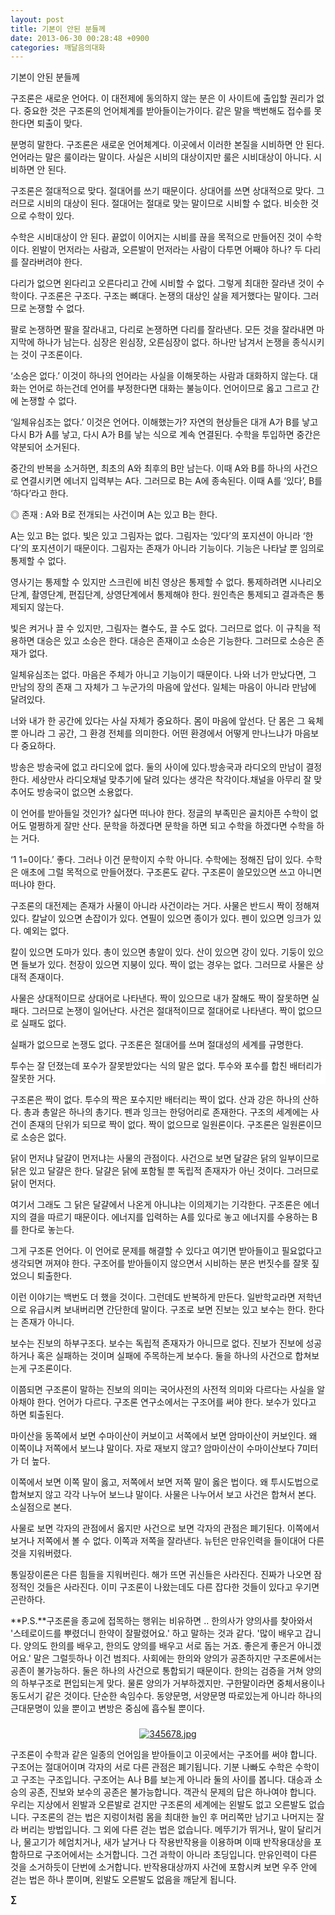 ```yaml
---
layout: post
title: 기본이 안된 분들께
date: 2013-06-30 00:28:48 +0900
categories: 깨달음의대화
---
```

기본이 안된 분들께 


  


구조론은 새로운 언어다. 이 대전제에 동의하지 않는 분은 이 사이트에 출입할 권리가 없다. 중요한 것은 구조론의 언어체계를 받아들이는가이다. 같은 말을 백번해도 접수를 못한다면 퇴출이 맞다. 


  


분명히 말한다. 구조론은 새로운 언어체계다. 이곳에서 이러한 본질을 시비하면 안 된다. 언어라는 말은 룰이라는 말이다. 사실은 시비의 대상이지만 룰은 시비대상이 아니다. 시비하면 안 된다.


  


구조론은 절대적으로 맞다. 절대어를 쓰기 때문이다. 상대어를 쓰면 상대적으로 맞다. 그러므로 시비의 대상이 된다. 절대어는 절대로 맞는 말이므로 시비할 수 없다. 비슷한 것으로 수학이 있다. 


  


수학은 시비대상이 안 된다. 끝없이 이어지는 시비를 끊을 목적으로 만들어진 것이 수학이다. 왼발이 먼저라는 사람과, 오른발이 먼저라는 사람이 다투면 어째야 하나? 두 다리를 잘라버려야 한다. 


  


다리가 없으면 왼다리고 오른다리고 간에 시비할 수 없다. 그렇게 최대한 잘라낸 것이 수학이다. 구조론은 구조다. 구조는 뼈대다. 논쟁의 대상인 살을 제거했다는 말이다. 그러므로 논쟁할 수 없다.


  


팔로 논쟁하면 팔을 잘라내고, 다리로 논쟁하면 다리를 잘라낸다. 모든 것을 잘라내면 마지막에 하나가 남는다. 심장은 왼심장, 오른심장이 없다. 하나만 남겨서 논쟁을 종식시키는 것이 구조론이다.


  


‘소승은 없다.’ 이것이 하나의 언어라는 사실을 이해못하는 사람과 대화하지 않는다. 대화는 언어로 하는건데 언어를 부정한다면 대화는 불능이다. 언어이므로 옳고 그르고 간에 논쟁할 수 없다. 


  


‘일체유심조는 없다.’ 이것은 언어다. 이해했는가? 자연의 현상들은 대개 A가 B를 낳고 다시 B가 A를 낳고, 다시 A가 B를 낳는 식으로 계속 연결된다. 수학을 투입하면 중간은 약분되어 소거된다. 


  


중간의 반복을 소거하면, 최초의 A와 최후의 B만 남는다. 이때 A와 B를 하나의 사건으로 연결시키면 에너지 입력부는 A다. 그러므로 B는 A에 종속된다. 이때 A를 ‘있다’, B를 ‘하다’라고 한다. 


  


◎ 존재 : A와 B로 전개되는 사건이며 A는 있고 B는 한다. 


  


A는 있고 B는 없다. 빛은 있고 그림자는 없다. 그림자는 ‘있다’의 포지션이 아니라 ‘한다’의 포지션이기 때문이다. 그림자는 존재가 아니라 기능이다. 기능은 나타날 뿐 임의로 통제할 수 없다. 


  


영사기는 통제할 수 있지만 스크린에 비친 영상은 통제할 수 없다. 통제하려면 시나리오단계, 촬영단계, 편집단계, 상영단계에서 통제해야 한다. 원인측은 통제되고 결과측은 통제되지 않는다. 


  


빛은 켜거나 끌 수 있지만, 그림자는 켤수도, 끌 수도 없다. 그러므로 없다. 이 규칙을 적용하면 대승은 있고 소승은 한다. 대승은 존재이고 소승은 기능한다. 그러므로 소승은 존재가 없다.


  


일체유심조는 없다. 마음은 주체가 아니고 기능이기 때문이다. 나와 너가 만났다면, 그 만남의 장의 존재 그 자체가 그 누군가의 마음에 앞선다. 일체는 마음이 아니라 만남에 달려있다. 


  


너와 내가 한 공간에 있다는 사실 자체가 중요하다. 몸이 마음에 앞선다. 단 몸은 그 육체 뿐 아니라 그 공간, 그 환경 전체를 의미한다. 어떤 환경에서 어떻게 만나느냐가 마음보다 중요하다. 



방송은 방송국에 없고 라디오에 없다. 둘의 사이에 있다.방송국과 라디오의 만남이 결정한다. 세상만사 라디오채널 맞추기에 달려 있다는 생각은 착각이다.채널을 아무리 잘 맞추어도 방송국이 없으면 소용없다. 



이 언어를 받아들일 것인가? 싫다면 떠나야 한다. 정글의 부족민은 골치아픈 수학이 없어도 멀쩡하게 잘만 산다. 문학을 하겠다면 문학을 하면 되고 수학을 하겠다면 수학을 하는 거다. 


  


‘1 1=0이다.’ 좋다. 그러나 이건 문학이지 수학 아니다. 수학에는 정해진 답이 있다. 수학은 애초에 그럴 목적으로 만들어졌다. 구조론도 같다. 구조론이 쓸모있으면 쓰고 아니면 떠나야 한다. 


  


구조론의 대전제는 존재가 사물이 아니라 사건이라는 거다. 사물은 반드시 짝이 정해져 있다. 칼날이 있으면 손잡이가 있다. 연필이 있으면 종이가 있다. 펜이 있으면 잉크가 있다. 예외는 없다.


  


칼이 있으면 도마가 있다. 총이 있으면 총알이 있다. 산이 있으면 강이 있다. 기둥이 있으면 들보가 있다. 천장이 있으면 지붕이 있다. 짝이 없는 경우는 없다. 그러므로 사물은 상대적 존재이다. 


  


사물은 상대적이므로 상대어로 나타낸다. 짝이 있으므로 내가 잘해도 짝이 잘못하면 실패다. 그러므로 논쟁이 일어난다. 사건은 절대적이므로 절대어로 나타낸다. 짝이 없으므로 실패도 없다. 



실패가 없으므로 논쟁도 없다. 구조론은 절대어를 쓰며 절대성의 세계를 규명한다. 

<p style="BACKGROUND: #ffffff; mso-pagination: none; mso-padding-alt: 0pt 0pt 0pt 0pt" class="0">
  투수는 잘 던졌는데 포수가 잘못받았다는 식의 말은 없다. 투수와 포수를 합친 배터리가 잘못한 거다.
</p>



구조론은 짝이 없다. 투수의 짝은 포수지만 배터리는 짝이 없다. 산과 강은 하나의 산하다. 총과 총알은 하나의 총기다. 펜과 잉크는 한덩어리로 존재한다. 구조의 세계에는 사건이 존재의 단위가 되므로 짝이 없다. 짝이 없으므로 일원론이다. 구조론은 일원론이므로 소승은 없다. 


  


닭이 먼저냐 달걀이 먼저냐는 사물의 관점이다. 사건으로 보면 달걀은 닭의 일부이므로 닭은 있고 달걀은 한다. 달걀은 닭에 포함될 뿐 독립적 존재자가 아닌 것이다. 그러므로 닭이 먼저다.


  


여기서 그래도 그 닭은 달걀에서 나온게 아니냐는 이의제기는 기각한다. 구조론은 에너지의 결을 따르기 때문이다. 에너지를 입력하는 A를 있다로 놓고 에너지를 수용하는 B를 한다로 놓는다.


  


그게 구조론 언어다. 이 언어로 문제를 해결할 수 있다고 여기면 받아들이고 필요없다고 생각되면 꺼져야 한다. 구조어를 받아들이지 않으면서 시비하는 분은 번짓수를 잘못 짚었으니 퇴출한다.


  


이런 이야기는 백번도 더 했을 것이다. 그런데도 반복하게 만든다. 일반학교라면 저학년으로 유급시켜 보내버리면 간단한데 말이다. 구조로 보면 진보는 있고 보수는 한다. 한다는 존재가 아니다. 


  


보수는 진보의 하부구조다. 보수는 독립적 존재자가 아니므로 없다. 진보가 진보에 성공하거나 혹은 실패하는 것이며 실패에 주목하는게 보수다. 둘을 하나의 사건으로 합쳐보는게 구조론이다.


  


이쯤되면 구조론이 말하는 진보의 의미는 국어사전의 사전적 의미와 다르다는 사실을 알아채야 한다. 언어가 다르다. 구조론 연구소에서는 구조어를 써야 한다. 보수가 있다고 하면 퇴출된다. 


  


마이산을 동쪽에서 보면 수마이산이 커보이고 서쪽에서 보면 암마이산이 커보인다. 왜 이쪽이냐 저쪽에서 보느냐 말이다. 자로 재보지 않고? 암마이산이 수마이산보다 7미터가 더 높다. 


  


이쪽에서 보면 이쪽 말이 옳고, 저쪽에서 보면 저쪽 말이 옳은 법이다. 왜 투시도법으로 합쳐보지 않고 각각 나누어 보느냐 말이다. 사물은 나누어서 보고 사건은 합쳐서 본다. 소실점으로 본다. 


  


사물로 보면 각자의 관점에서 옳지만 사건으로 보면 각자의 관점은 폐기된다. 이쪽에서 보거나 저쪽에서 볼 수 없다. 이쪽과 저쪽을 잘라낸다. 뉴턴은 만유인력을 들이대어 다른 것을 지워버렸다.


  


통일장이론은 다른 힘들을 지워버린다. 해가 뜨면 귀신들은 사라진다. 진짜가 나오면 잠정적인 것들은 사라진다. 이미 구조론이 나왔는데도 다른 잡다한 것들이 있다고 우기면 곤란하다. 


  




**P.S.**구조론을 종교에 접목하는 행위는 비유하면 .. 한의사가 양의사를 찾아와서 '스테로이드를 뿌렸더니 한약이 잘팔렸어요.' 하고 말하는 것과 같다. '많이 배우고 갑니다. 양의도 한의를 배우고, 한의도 양의를 배우고 서로 돕는 거죠. 좋은게 좋은거 아니겠어요.' 말은 그럴듯하나 이건 범죄다. 사회에는 한의와 양의가 공존하지만 구조론에서는 공존이 불가능하다. 둘은 하나의 사건으로 통합되기 때문이다. 한의는 검증을 거쳐 양의의 하부구조로 편입되는게 맞다. 물론 양의가 거부하겠지만. 구한말이라면 중체서용이나 동도서기 같은 것이다. 단순한 속임수다. 동양문명, 서양문명 따로있는게 아니라 하나의 근대문명이 있을 뿐이고 변방은 중심에 흡수될 뿐이다.

 ###


  




<p align="center">
  <a href="?mid=DonOh"><img alt="345678.jpg" src="assets/attach/images/198/727/315/55.JPG" /> <br /></a>
</p>



구조론이 수학과 같은 일종의 언어임을 받아들이고 이곳에서는 구조어를 써야 합니다. 구조어는 절대어이며 각자의 서로 다른 관점은 폐기됩니다. 기분 나빠도 수학은 수학이고 구조는 구조입니다. 구조어는 A나 B를 보는게 아니라 둘의 사이를 봅니다. 대승과 소승의 공존, 진보와 보수의 공존은 불가능합니다. 객관식 문제의 답은 하나여야 합니다. 우리는 지상에서 왼발과 오른발로 걷지만 구조론의 세계에는 왼발도 없고 오른발도 없습니다. 구조론의 걷는 법은 지렁이처럼 몸을 최대한 늘인 후 머리쪽만 남기고 나머지는 잘라 버리는 방법입니다. 그 외에 다른 걷는 법은 없습니다. 메뚜기가 뛰거나, 말이 달리거나, 물고기가 헤엄치거나, 새가 날거나 다 작용반작용을 이용하며 이때 반작용대상을 포함하므로 구조어에서는 소거합니다. 그건 과학이 아니라 초딩입니다. 만유인력이 다른 것을 소거하듯이 단번에 소거합니다. 반작용대상까지 사건에 포함시켜 보면 우주 안에 걷는 법은 하나 뿐이며, 왼발도 오른발도 없음을 깨닫게 됩니다.





**∑**
